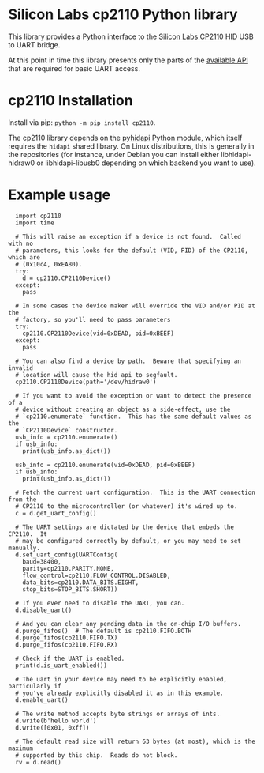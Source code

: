 # Silicon Labs cp2110 Python library

This library provides a Python interface to the [Silicon Labs CP2110](https://www.silabs.com/documents/public/data-sheets/CP2110.pdf) HID USB to UART bridge.

At this point in time this library presents only the parts of the [available API](https://www.silabs.com/documents/public/application-notes/AN434-CP2110-4-Interface-Specification.pdf) that are required for basic UART access.

#  cp2110 Installation

Install via pip: `python -m pip install cp2110`.

The cp2110 library depends on the [pyhidapi](https://github.com/apmorton/pyhidapi) Python module, which itself requires the `hidapi` shared library.  On Linux distributions, this is generally in the repositories (for instance, under Debian you can install either libhidapi-hidraw0 or libhidapi-libusb0 depending on which backend you want to use).

# Example usage

```
  import cp2110
  import time

  # This will raise an exception if a device is not found.  Called with no
  # parameters, this looks for the default (VID, PID) of the CP2110, which are
  # (0x10c4, 0xEA80).
  try:
    d = cp2110.CP2110Device()
  except:
    pass

  # In some cases the device maker will override the VID and/or PID at the
  # factory, so you'll need to pass parameters
  try:
    cp2110.CP2110Device(vid=0xDEAD, pid=0xBEEF)
  except:
    pass

  # You can also find a device by path.  Beware that specifying an invalid
  # location will cause the hid api to segfault.
  cp2110.CP2110Device(path='/dev/hidraw0')

  # If you want to avoid the exception or want to detect the presence of a
  # device without creating an object as a side-effect, use the
  # `cp2110.enumerate` function.  This has the same default values as the
  # `CP2110Device` constructor.
  usb_info = cp2110.enumerate()
  if usb_info:
    print(usb_info.as_dict())

  usb_info = cp2110.enumerate(vid=0xDEAD, pid=0xBEEF)
  if usb_info:
    print(usb_info.as_dict())

  # Fetch the current uart configuration.  This is the UART connection from the
  # CP2110 to the microcontroller (or whatever) it's wired up to.
  c = d.get_uart_config()

  # The UART settings are dictated by the device that embeds the CP2110.  It
  # may be configured correctly by default, or you may need to set manually.
  d.set_uart_config(UARTConfig(
    baud=38400,
    parity=cp2110.PARITY.NONE,
    flow_control=cp2110.FLOW_CONTROL.DISABLED,
    data_bits=cp2110.DATA_BITS.EIGHT,
    stop_bits=STOP_BITS.SHORT))

  # If you ever need to disable the UART, you can.
  d.disable_uart()

  # And you can clear any pending data in the on-chip I/O buffers.
  d.purge_fifos()  # The default is cp2110.FIFO.BOTH
  d.purge_fifos(cp2110.FIFO.TX)
  d.purge_fifos(cp2110.FIFO.RX)

  # Check if the UART is enabled.
  print(d.is_uart_enabled())

  # The uart in your device may need to be explicitly enabled, particularly if
  # you've already explicitly disabled it as in this example.
  d.enable_uart()

  # The write method accepts byte strings or arrays of ints.
  d.write(b'hello world')
  d.write([0x01, 0xff])

  # The default read size will return 63 bytes (at most), which is the maximum
  # supported by this chip.  Reads do not block.
  rv = d.read()

```

